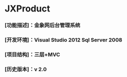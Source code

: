 # JXProduct
###  [功能描述]：金象网后台管理系统 
###  [开发环境]：Visual Studio 2012 Sql Server 2008 
###  [项目结构]：三层+MVC
###  [历史版本]：v 2.0
